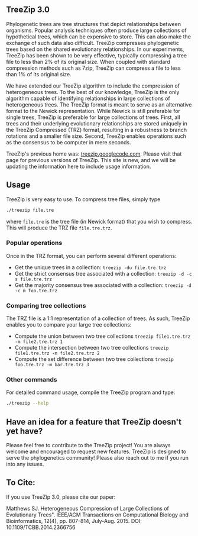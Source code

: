 
## TreeZip 3.0


Phylogenetic trees are tree structures that depict relationships between organisms. Popular analysis techniques often produce large collections of hypothetical trees, which can be expensive to store. This can also make the exchange of such data also difficult. TreeZip compresses phylogenetic trees based on the shared evolutionary relationships. In our experiments, TreeZip has been shown to be very effective, typically compressing a tree file to less than 2% of its original size. When coupled with standard compression methods such as 7zip, TreeZip can compress a file to less than 1% of its original size. 

We have extended our TreeZip algorithm to include the compression of heterogeneous trees. To the best of our knowledge, TreeZip is the only algorithm capable of identifying relationships in large collections of heterogeneous trees. The TreeZip format is meant to serve as an alternative format to the Newick representation. While Newick is still preferable for single trees, TreeZip is preferable for large collections of trees. First, all trees and their underlying evolutionary relationships are stored uniquely in the TreeZip Compressed (TRZ) format, resulting in a robustness to branch rotations and a smaller file size.  Second, TreeZip enables operations such as the consensus to be computer in mere seconds.

TreeZip's previous home was: [treezip.googlecode.com](https://code.google.com/archive/p/treezip/). Please visit that page for previous versions of TreeZip. This site is new, and we will be updating the information here to include usage information.

## Usage
TreeZip is very easy to use. To compress tree files, simply type
```bash
./treezip file.tre
```
where `file.tre` is the tree file (in Newick format) that you wish to compress. This will produce the TRZ file `file.tre.trz`.

### Popular operations
Once in the TRZ format, you can perform several different operations:
* Get the unique trees in a collection: `treezip -du file.tre.trz`
* Get the strict consensus tree associated with a collection: `treezip -d -c s file.tre.trz`
* Get the majority consensus tree associated with a collection: `treezip -d -c m foo.tre.trz`

### Comparing tree collections
The TRZ file is a 1:1 representation of a collection of trees. As such, TreeZip enables you to compare your large tree collections:
* Compute the union between two tree collections `treezip file1.tre.trz -m file2.tre.trz 1`
* Compute the intersection between two tree collections `treezip file1.tre.trz -m file2.tre.trz 2`
* Compute the set difference between two tree collections `treezip foo.tre.trz -m bar.tre.trz 3`

### Other commands
For detailed command usage, compile the TreeZip program and type: 
```bash
./treezip --help
```

## Have an idea for a feature that TreeZip doesn't yet have?
Please feel free to contribute to the TreeZip project! You are always welcome and encouraged to request new features. TreeZip is designed to serve the phylogenetics community! Please also reach out to me if you run into any issues.

## To Cite:
If you use TreeZip 3.0, please cite our paper:

Matthews SJ. Heterogeneous Compression of Large Collections of Evolutionary Trees". IEEE/ACM Transactions on Computational Biology and Bioinformatics, 12(4), pp. 807-814, July-Aug. 2015. DOI: 10.1109/TCBB.2014.2366756 
